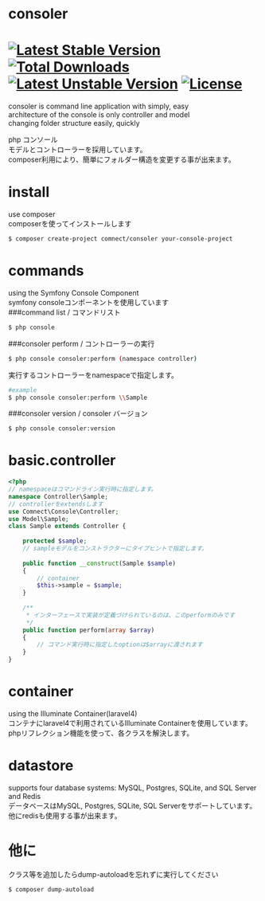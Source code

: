 consoler
========
[![Latest Stable Version](https://poser.pugx.org/comnect/consoler/v/stable.png)](https://packagist.org/packages/comnect/consoler) [![Total Downloads](https://poser.pugx.org/comnect/consoler/downloads.png)](https://packagist.org/packages/comnect/consoler) [![Latest Unstable Version](https://poser.pugx.org/comnect/consoler/v/unstable.png)](https://packagist.org/packages/comnect/consoler) [![License](https://poser.pugx.org/comnect/consoler/license.png)](https://packagist.org/packages/comnect/consoler)
======

consoler is command line application with simply, easy  
architecture of the console is only controller and model  
changing folder structure easily, quickly  

php コンソール  
モデルとコントローラーを採用しています。  
composer利用により、簡単にフォルダー構造を変更する事が出来ます。  

install
========
use composer  
composerを使ってインストールします  
```bash
$ composer create-project comnect/consoler your-console-project
```

commands
=======
using the Symfony Console Component  
symfony consoleコンポーネントを使用しています  
###command list / コマンドリスト
```bash
$ php console
```

###consoler perform / コントローラーの実行
```bash 
$ php console consoler:perform (namespace controller)
```
実行するコントローラーをnamespaceで指定します。
```bash 
#example
$ php console consoler:perform \\Sample
```

###consoler version / consoler バージョン
```bash
$ php console consoler:version
```

basic.controller
===========================
```php
<?php
// namespaceはコマンドライン実行時に指定します。
namespace Controller\Sample;
// controllerをextendsします
use Comnect\Console\Controller;
use Model\Sample;
class Sample extends Controller {
    
    protected $sample;
    // sampleモデルをコンストラクターにタイプヒントで指定します。
    
    public function __construct(Sample $sample)
    {
        // container
        $this->sample = $sample;
    }
 
    /**
     * インターフェースで実装が定義づけられているのは、このperformのみです
     */
    public function perform(array $array)
    {
        // コマンド実行時に指定したoptionは$arrayに渡されます
    }
}
```
container
=================
using the Illuminate Container(laravel4)  
コンテナにlaravel4で利用されているIlluminate Containerを使用しています。  
phpリフレクション機能を使って、各クラスを解決します。  

datastore
=================
supports four database systems: MySQL, Postgres, SQLite, and SQL Server  
and Redis  
データベースはMySQL, Postgres, SQLite, SQL Serverをサポートしています。  
他にredisも使用する事が出来ます。  

他に
================
クラス等を追加したらdump-autoloadを忘れずに実行してください
```bash
$ composer dump-autoload
```
